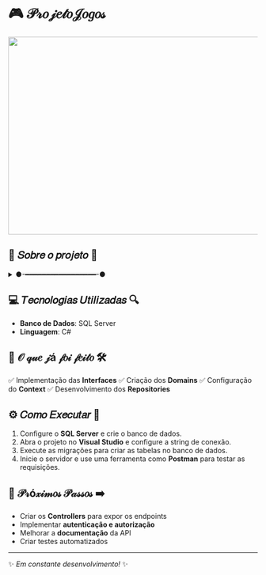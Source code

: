# 🎮 𝒫𝓇𝑜𝒿𝑒𝓉𝑜𝒥𝑜𝑔𝑜𝓈

<img src="https://media.giphy.com/media/U52dVpL1r59pC/giphy.gif?cid=ecf05e47rcmagm82dfgz50wtey7x38km0e4artvnlhj4mlfq&ep=v1_gifs_search&rid=giphy.gif&ct=g" width="900" height="400" />

## 👾 𝑆𝑜𝑏𝑟𝑒 𝑜 𝑝𝑟𝑜𝑗𝑒𝑡𝑜 👾
<details>
  <summary>
  ●-━━━━━━━━━━━━━━━━━-●
 </summary>
❝O **ProjetoJogos** é um projeto voltado para o aprendizado no desenvolvimento de APIs utilizando **C#**. O objetivo é criar uma API para gerenciamento de jogos.❞
  <br>
</details>

## 💻 𝑇𝑒𝑐𝑛𝑜𝑙𝑜𝑔𝑖𝑎𝑠 𝑈𝑡𝑖𝑙𝑖𝑧𝑎𝑑𝑎𝑠 🔍
- **Banco de Dados**: SQL Server
- **Linguagem**: C#

## 🚀 𝒪 𝓆𝓊𝑒 𝒿á 𝒻𝑜𝒾 𝒻𝑒𝒾𝓉𝑜 🛠️
✅ Implementação das **Interfaces**
✅ Criação dos **Domains**
✅ Configuração do **Context**
✅ Desenvolvimento dos **Repositories**

## ⚙️ 𝐶𝑜𝑚𝑜 𝐸𝑥𝑒𝑐𝑢𝑡𝑎𝑟 📝
1. Configure o **SQL Server** e crie o banco de dados.
2. Abra o projeto no **Visual Studio** e configure a string de conexão.
3. Execute as migrações para criar as tabelas no banco de dados.
4. Inicie o servidor e use uma ferramenta como **Postman** para testar as requisições.

## 🔗 𝒫𝓇ó𝓍𝒾𝓂𝑜𝓈 𝒫𝒶𝓈𝓈𝑜𝓈 ➡️
- Criar os **Controllers** para expor os endpoints
- Implementar **autenticação e autorização**
- Melhorar a **documentação** da API
- Criar testes automatizados

---
✨ _Em constante desenvolvimento!_ ✨

